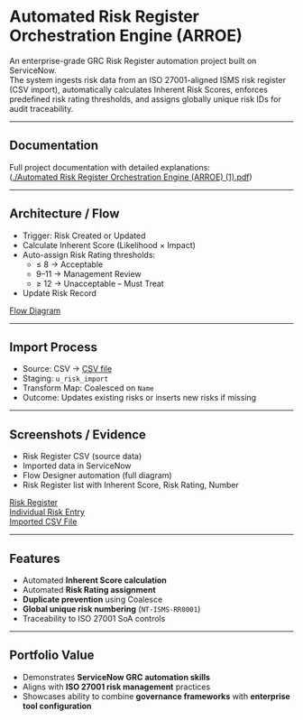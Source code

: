 # Automated Risk Register Orchestration Engine (ARROE)

An enterprise-grade GRC Risk Register automation project built on ServiceNow.  
The system ingests risk data from an ISO 27001-aligned ISMS risk register (CSV import), automatically calculates Inherent Risk Scores, enforces predefined risk rating thresholds, and assigns globally unique risk IDs for audit traceability.  

---

## Documentation
Full project documentation with detailed explanations:  
([./Automated Risk Register Orchestration Engine (ARROE) (1).pdf](https://github.com/GRCguy14/Automated-Risk-Register-Orchestration-Engine/blob/main/Automated%20Risk%20Register%20Orchestration%20Engine%20(ARROE)%20(1).pdf))

---

## Architecture / Flow
- Trigger: Risk Created or Updated  
- Calculate Inherent Score (Likelihood × Impact)  
- Auto-assign Risk Rating thresholds:  
  - ≤ 8 → Acceptable  
  - 9–11 → Management Review  
  - ≥ 12 → Unacceptable – Must Treat  
- Update Risk Record  

[Flow Diagram](https://github.com/GRCguy14/Automated-Risk-Register-Orchestration-Engine/blob/main/Screenshots/Flow-architecture.png.png) 

---

## Import Process
- Source: CSV → [CSV file](https://github.com/GRCguy14/Automated-Risk-Register-Orchestration-Engine/blob/main/Riskregi-NimbusTechServicenow%20-%20Sheet1.csv)
- Staging: `u_risk_import`  
- Transform Map: Coalesced on `Name`  
- Outcome: Updates existing risks or inserts new risks if missing  

---

## Screenshots / Evidence
- Risk Register CSV (source data)  
- Imported data in ServiceNow  
- Flow Designer automation (full diagram)  
- Risk Register list with Inherent Score, Risk Rating, Number  

[Risk Register](https://github.com/GRCguy14/Automated-Risk-Register-Orchestration-Engine/blob/main/Screenshots/Risk%20Register.png)  
[Individual Risk Entry](https://github.com/GRCguy14/Automated-Risk-Register-Orchestration-Engine/blob/main/Screenshots/Individual%20risk%20entry.png)  
[Imported CSV File](https://github.com/GRCguy14/Automated-Risk-Register-Orchestration-Engine/blob/main/Screenshots/CSV%20import%20excel.png)


---

## Features
- Automated **Inherent Score calculation**  
- Automated **Risk Rating assignment**  
- **Duplicate prevention** using Coalesce  
- **Global unique risk numbering** (`NT-ISMS-RR0001`)  
- Traceability to ISO 27001 SoA controls  

---

## Portfolio Value
- Demonstrates **ServiceNow GRC automation skills**  
- Aligns with **ISO 27001 risk management** practices  
- Showcases ability to combine **governance frameworks** with **enterprise tool configuration**  

